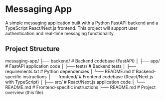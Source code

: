# Messaging App

A simple messaging application built with a Python FastAPI backend and a TypeScript React/Next.js frontend. This project will support user authentication and real-time messaging functionality.

## Project Structure

messaging-app/
├── backend/               # Backend codebase (FastAPI)
│   ├── app/               # FastAPI application code
│   ├── tests/             # Backend tests
│   ├── requirements.txt   # Python dependencies
│   └── README.md          # Backend-specific instructions
├── frontend/              # Frontend codebase (React/Next.js with TypeScript)
│   ├── src/               # React/Next.js application code
│   └── README.md          # Frontend-specific instructions
└── README.md              # Project overview (this file)
